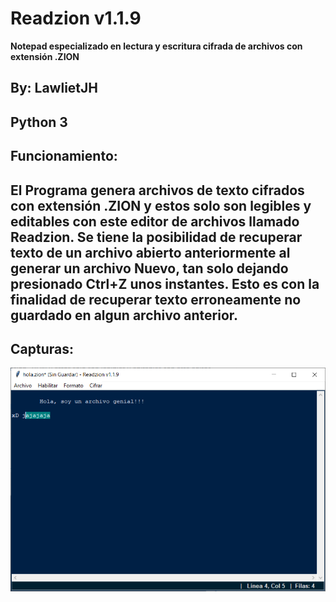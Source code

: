# Readzion v1.1.9
 __Notepad especializado en lectura y escritura cifrada de archivos con extensión .ZION__
## By: LawlietJH
## Python 3
## Funcionamiento:
__El Programa genera archivos de texto cifrados con extensión .ZION y estos solo son legibles y editables con este editor de archivos llamado Readzion.__
__Se tiene la posibilidad de recuperar texto de un archivo abierto anteriormente al generar un archivo Nuevo, tan solo dejando presionado Ctrl+Z unos instantes. Esto es con la finalidad de recuperar texto erroneamente no guardado en algun archivo anterior.__
---
## Capturas:
![Captura_01](capturas/Readzion_01.png "Captura_01")
